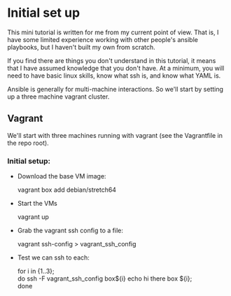 # Initial set up

This mini tutorial is written for me from my current point of view.  That is, I have some limited experience working with other people's ansible playbooks, but I haven't built my own from scratch.

If you find there are things you don't understand in this tutorial, it means that I have assumed knowledge that you don't have.  At a minimum, you will need to have basic linux skills, know what ssh is, and know what YAML is.

Ansible is generally for multi-machine interactions.  So we'll start by setting up a three machine vagrant cluster.

## Vagrant

We'll start with three machines running with vagrant (see the Vagrantfile in the repo root).

### Initial setup:

* Download the base VM image:

    vagrant box add debian/stretch64

* Start the VMs

    vagrant up

* Grab the vagrant ssh config to a file:

    vagrant ssh-config > vagrant_ssh_config


* Test we can ssh to each:

    for i in {1..3}; \
        do ssh -F vagrant_ssh_config box${i} echo hi there box ${i}; \
    done



